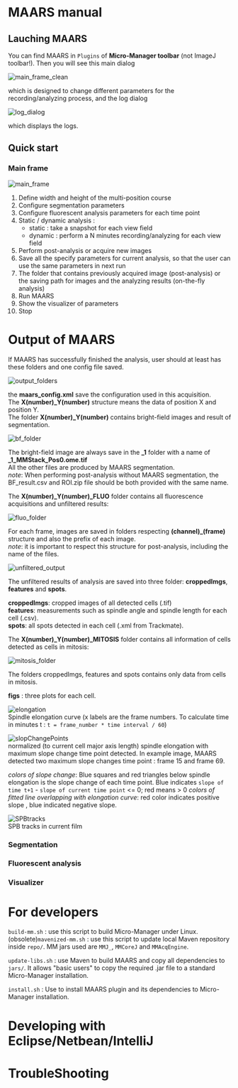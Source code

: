 # MAARS manual
## Lauching MAARS
You can find MAARS in `Plugins` of **Micro-Manager toolbar** (not ImageJ toolbar!). Then you will see this main dialog

![main_frame_clean][]  

which is designed to change different parameters for the recording/analyzing process, and the log dialog

![log_dialog][]  
  
which displays the logs.
## Quick start
### Main frame

![main_frame][]  

1. Define width and height of the multi-position course
2. Configure segmentation parameters
3. Configure fluorescent analysis parameters for each time point
4. Static / dynamic analysis :
	- static : take a snapshot for each view field
	- dynamic : perform a N minutes recording/analyzing for each view field
5. Perform post-analysis or acquire new images
6. Save all the specify parameters for current analysis, so that the user can use the same parameters in next run
7. The folder that contains previously acquired image (post-analysis) or the saving path for images and the analyzing results (on-the-fly analysis)
8. Run MAARS
9. Show the visualizer of parameters
10. Stop

# Output of MAARS
If MAARS has successfully finished the analysis, user should at least has these folders and one config file saved.  

![output_folders][]  

the **maars_config.xml** save the configuration used in this acquisition.  
The **X(number)_Y(number)** structure means the data of position X and position Y.  
The folder **X(number)_Y(number)** contains bright-field images and result of segmentation.  

![bf_folder][]  

The bright-field image are always save in the **\_1** folder with a name of **\_1\_MMStack_Pos0.ome.tif**  
All the other files are produced by MAARS segmentation.  
_note_: When performing post-analysis without MAARS segmentation, the BF_result.csv and ROI.zip file should be both provided with the same name.  

The **X(number)_Y(number)_FLUO** folder contains all fluorescence acquisitions and unfiltered results: 

![fluo_folder][]  

For each frame, images are saved in folders respecting **(channel)_(frame)** structure and also the prefix of each image.  
_note_: it is important to respect this structure for post-analysis, including the name of the files.  

![unfiltered_output][]  

The unfiltered results of analysis are saved into three folder: **croppedImgs**, **features** and **spots**.  

**croppedImgs**: cropped images of all detected cells (.tif)  
**features**: measurements such as spindle angle and spindle length for each cell (.csv).  
**spots**:  all spots detected in each cell (.xml from Trackmate).  

The **X(number)_Y(number)_MITOSIS** folder contains all information of cells detected as cells in mitosis:  

![mitosis_folder][]

The folders croppedImgs, features and spots contains only data from cells in mitosis.

**figs** : three plots for each cell.

![elongation][]  
Spindle elongation curve (x labels are the frame numbers. To calculate time in minutes t : `t = frame_number * time interval / 60`)

![slopChangePoints][]  
normalized (to current cell major axis length) spindle elongation with maximum slope change time point detected. In example image, MAARS detected two maximum slope changes time point : frame 15 and frame 69.  

 _colors of slope change_: Blue squares and red triangles below spindle elongation is the slope change of each time point. Blue indicates `slope of time t+1` - `slope of current time point` <= 0; red means > 0
 _colors of fitted line overlapping with elongation curve_: red color indicates positive slope , blue indicated negative slope.

![SPBtracks][]  
SPB tracks in current film

### Segmentation
### Fluorescent analysis
### Visualizer




# For developers
 `build-mm.sh` : use this script to build Micro-Manager under Linux.
 (obsolete)`mavenized-mm.sh` : use this script to update local Maven repository inside `repo/`. MM jars used are `MMJ_`, `MMCoreJ` and `MMAcqEngine`.

`update-libs.sh` : use Maven to build MAARS and copy all dependencies to `jars/`. It allows "basic users" to copy the required .jar file to a standard Micro-Manager installation.

`install.sh` : Use to install MAARS plugin and its dependencies to Micro-Manager installation.

# Developing with Eclipse/Netbean/IntelliJ
# TroubleShooting

[main_frame_clean]: images/main_frame_clean.png
[main_frame]: images/main_frame.png
[log_dialog]: images/log_dialog.png
[output_folders]: images/output_folders.png
[bf_folder]:images/bf_folder.png
[fluo_folder]:images/fluo_folder.png
[unfiltered_output]: images/unfiltered_output.png
[mitosis_folder]: images/mitosis_folder.png
[elongation]: images/elongation.png
[slopChangePoints]: images/slopChangePoints_15_69.png
[SPBtracks]: images/SPBtracks.png
